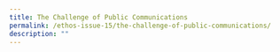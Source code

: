 ```yaml
---
title: The Challenge of Public Communications
permalink: /ethos-issue-15/the-challenge-of-public-communications/
description: ""
---
```

